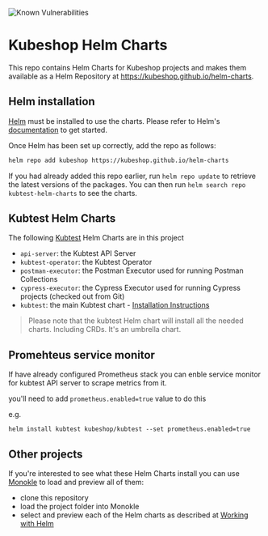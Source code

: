 ![Known Vulnerabilities](https://snyk.io/test/github/kubeshop/helm-charts/badge.svg)

# Kubeshop Helm Charts

This repo contains Helm Charts for Kubeshop projects and makes them available as a 
Helm Repository at https://kubeshop.github.io/helm-charts.

## Helm installation

[Helm](https://helm.sh) must be installed to use the charts.  Please refer to
Helm's [documentation](https://helm.sh/docs) to get started.

Once Helm has been set up correctly, add the repo as follows:

```sh
helm repo add kubeshop https://kubeshop.github.io/helm-charts
```

If you had already added this repo earlier, run `helm repo update` to retrieve
the latest versions of the packages.  You can then run `helm search repo
kubtest-helm-charts` to see the charts.

## Kubtest Helm Charts

The following [Kubtest](https://github.com/kubeshop/kubtest/) Helm Charts are in this project
 
- `api-server`: the Kubtest API Server
- `kubtest-operator`: the Kubtest Operator
- `postman-executor`: the Postman Executor used for running Postman Collections
- `cypress-executor`: the Cypress Executor used for running Cypress projects (checked out from Git)
- `kubtest`: the main Kubtest chart - [Installation Instructions](https://kubeshop.github.io/kubtest/installing/#manual-kubtest-helm-charts-installation)

> Please note that the kubtest Helm chart will install all the needed charts. Including CRDs. It's an umbrella chart.

## Promehteus service monitor 

If have already configured Prometheus stack you can enble service monitor 
for kubtest API server to scrape metrics from it. 

you'll need to add `prometheus.enabled=true` value to do this

e.g. 

```
helm install kubtest kubeshop/kubtest --set prometheus.enabled=true
```

## Other projects

If you're interested to see what these Helm Charts install you can use [Monokle](https://github.com/kubeshop/monokle) to 
load and preview all of them:
- clone this repository 
- load the project folder into Monokle
- select and preview each of the Helm charts as described at [Working with Helm](https://kubeshop.github.io/monokle/helm/)

